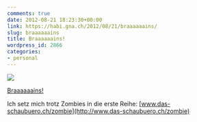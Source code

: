 ```yaml
---
comments: true
date: 2012-08-21 18:23:30+00:00
link: https://habi.gna.ch/2012/08/21/braaaaaains/
slug: braaaaaains
title: Braaaaaains!
wordpress_id: 2866
categories:
- personal
---
```


[![](https://static.flickr.com/7255/7832723784_98bf57d685_m.jpg)](https://www.flickr.com/photos/habi/7832723784/)

[Braaaaaains!](https://www.flickr.com/photos/habi/7832723784/)

Ich setz mich trotz Zombies in die erste Reihe: [www.das-schaubuero.ch/zombie](http://www.das-schaubuero.ch/zombie)